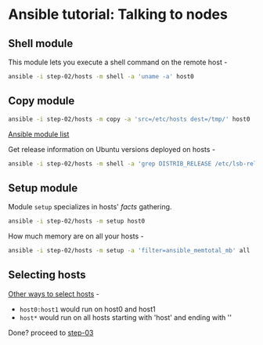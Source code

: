 # Ansible tutorial: Talking to nodes

## Shell module

This module lets you execute a shell command on the remote host -

```bash
ansible -i step-02/hosts -m shell -a 'uname -a' host0
```

## Copy module

```bash
ansible -i step-02/hosts -m copy -a 'src=/etc/hosts dest=/tmp/' host0
```

[Ansible module list](http://docs.ansible.com/list_of_all_modules.html)

Get release information on Ubuntu versions deployed on hosts -

```bash
ansible -i step-02/hosts -m shell -a 'grep DISTRIB_RELEASE /etc/lsb-release' all
```

## Setup module

Module `setup` specializes in hosts' _facts_ gathering.

```bash
ansible -i step-02/hosts -m setup host0
```

How much memory are on all your hosts - 

```bash
ansible -i step-02/hosts -m setup -a 'filter=ansible_memtotal_mb' all
```

## Selecting hosts

[Other ways to select hosts](http://docs.ansible.com/intro_patterns.html) - 

- `host0:host1` would run on host0 and host1
- `host*` would run on all hosts starting with 'host' and ending with ''

Done? proceed to [step-03](./step-03/README.md)